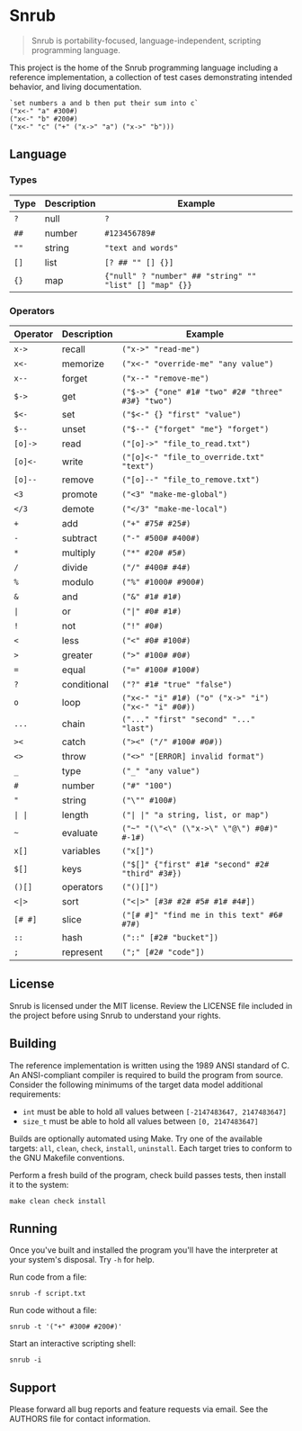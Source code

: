 # Snrub
> Snrub is portability-focused, language-independent, scripting programming
> language.

This project is the home of the Snrub programming language including a reference
implementation, a collection of test cases demonstrating intended behavior, and
living documentation.

```
`set numbers a and b then put their sum into c`
("x<-" "a" #300#)
("x<-" "b" #200#)
("x<-" "c" ("+" ("x->" "a") ("x->" "b")))
```

## Language

### Types
| Type | Description | Example                                                 |
|------|-------------|---------------------------------------------------------|
| `?`  | null        | `?`                                                     |
| `##` | number      | `#123456789#`                                           |
| `""` | string      | `"text and words"`                                      |
| `[]` | list        | `[? ## "" [] {}]`                                       |
| `{}` | map         | `{"null" ? "number" ## "string" "" "list" [] "map" {}}` |

### Operators
| Operator | Description | Example                                             |
|----------|-------------|-----------------------------------------------------|
| `x->`    | recall      | `("x->" "read-me")`                                 |
| `x<-`    | memorize    | `("x<-" "override-me" "any value")`                 |
| `x--`    | forget      | `("x--" "remove-me")`                               |
| `$->`    | get         | `("$->" {"one" #1# "two" #2# "three" #3#} "two")`   |
| `$<-`    | set         | `("$<-" {} "first" "value")`                        |
| `$--`    | unset       | `("$--" {"forget" "me"} "forget")`                  |
| `[o]->`  | read        | `("[o]->" "file_to_read.txt")`                      |
| `[o]<-`  | write       | `("[o]<-" "file_to_override.txt" "text")`           |
| `[o]--`  | remove      | `("[o]--" "file_to_remove.txt")`                    |
| `<3`     | promote     | `("<3" "make-me-global")`                           |
| `</3`    | demote      | `("</3" "make-me-local")`                           |
| `+`      | add         | `("+" #75# #25#)`                                   |
| `-`      | subtract    | `("-" #500# #400#)`                                 |
| `*`      | multiply    | `("*" #20# #5#)`                                    |
| `/`      | divide      | `("/" #400# #4#)`                                   |
| `%`      | modulo      | `("%" #1000# #900#)`                                |
| `&`      | and         | `("&" #1# #1#)`                                     |
| `\|`     | or          | `("\|" #0# #1#)`                                    |
| `!`      | not         | `("!" #0#)`                                         |
| `<`      | less        | `("<" #0# #100#)`                                   |
| `>`      | greater     | `(">" #100# #0#)`                                   |
| `=`      | equal       | `("=" #100# #100#)`                                 |
| `?`      | conditional | `("?" #1# "true" "false")`                          |
| `o`      | loop        | `("x<-" "i" #1#) ("o" ("x->" "i") ("x<-" "i" #0#))` |
| `...`    | chain       | `("..." "first" "second" "..." "last")`             |
| `><`     | catch       | `("><" ("/" #100# #0#))`                            |
| `<>`     | throw       | `("<>" "[ERROR] invalid format")`                   |
| `_`      | type        | `("_" "any value")`                                 |
| `#`      | number      | `("#" "100")`                                       |
| `"`      | string      | `("\"" #100#)`                                      |
| `\| \|`  | length      | `("\| \|" "a string, list, or map")`                |
| `~`      | evaluate    | `("~" "(\"<\" (\"x->\" \"@\") #0#)" #-1#)`          |
| `x[]`    | variables   | `("x[]")`                                           |
| `$[]`    | keys        | `("$[]" {"first" #1# "second" #2# "third" #3#})`    |
| `()[]`   | operators   | `("()[]")`                                          |
| `<\|>`   | sort        | `("<\|>" [#3# #2# #5# #1# #4#])`                    |
| `[# #]`  | slice       | `("[# #]" "find me in this text" #6# #7#)`          |
| `::`     | hash        | `("::" [#2# "bucket"])`                             |
| `;`      | represent   | `(";" [#2# "code"])`                                |

## License
Snrub is licensed under the MIT license. Review the LICENSE file included in the
project before using Snrub to understand your rights.

## Building
The reference implementation is written using the 1989 ANSI standard of C. An
ANSI-compliant compiler is required to build the program from source. Consider
the following minimums of the target data model additional requirements:

- `int` must be able to hold all values between `[-2147483647, 2147483647]`
- `size_t` must be able to hold all values between `[0, 2147483647]`

Builds are optionally automated using Make. Try one of the available targets:
`all`, `clean`, `check`, `install`, `uninstall`. Each target tries to conform to
the GNU Makefile conventions.

Perform a fresh build of the program, check build passes tests, then install it
to the system:
```shell
make clean check install
```

## Running
Once you've built and installed the program you'll have the interpreter at your
system's disposal. Try `-h` for help.

Run code from a file:
```shell
snrub -f script.txt
```

Run code without a file:
```shell
snrub -t '("+" #300# #200#)'
```

Start an interactive scripting shell:
```shell
snrub -i
```

## Support
Please forward all bug reports and feature requests via email. See the AUTHORS
file for contact information.
